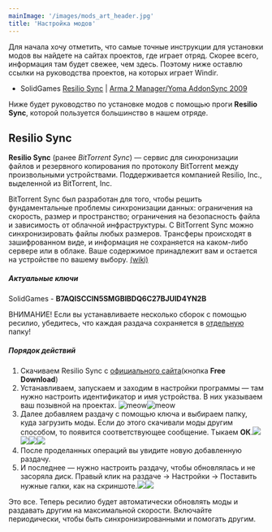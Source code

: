 ```yaml
---
mainImage: '/images/mods_art_header.jpg'
title: 'Настройка модов'
---
```

Для начала хочу отметить, что самые точные инструкции для установки модов вы найдете на сайтах проектов, где играет отряд. Скорее всего, информация там будет свежее, чем здесь. Поэтому ниже оставлю ссылки на руководства проектов, на которых играет Windir.

- SolidGames [Resilio Sync](https://solidgames.ru/guide/resilio) | [Arma 2 Manager/Yoma AddonSync 2009](https://solidgames.ru/viewtopic.php?f=11&t=22)

Ниже будет руководство по установке модов с помощью проги **Resilio Sync**, которой пользуется большинство в нашем отряде.

## Resilio Sync

**Resilio Sync** (ранее *BitTorrent Sync*) — сервис для синхронизации файлов и резервного копирования по протоколу BitTorrent между произвольными устройствами. 
Поддерживается компанией Resilio, Inc., выделенной из BitTorrent, Inc. 
        
BitTorrent Sync был разработан для того, чтобы решить фундаментальные проблемы синхронизации данных: ограничения на скорость, размер и пространство; ограничения на безопасность файла и зависимость от облачной инфраструктуры. С BitTorrent Sync можно синхронизировать файлы любых размеров. Трансферы происходят в зашифрованном виде, и информация не сохраняется на каком-либо сервере или в облаке. Ваше содержимое принадлежит вам и остается на устройстве по вашему выбору. [(wiki)](https://ru.wikipedia.org/wiki/Resilio_Sync)
        
    
##### Актуальные ключи

SolidGames - **B7AQISCCIN5SMGBIBDQ6C27BJUID4YN2B**
        
<span class="attention">ВНИМАНИЕ!</span> 
Если вы устанавливаете несколько сборок с помощью ресилио, 
убедитесь, что каждая раздача сохраняется в <u>отдельную</u> папку!

##### Порядок действий
1. Скачиваем Resilio Sync с [официального сайта](https://www.resilio.com/individuals/)\(кнопка **Free Download**\)            
1. Устанавливаем, запускаем и заходим в настройки программы — там нужно настроить идентификатор и имя устройства. В них указываем ваш позывной на проектах. ![meow](/images/resilio_setts_id.png)![meow](/images/resilio_setts_name.png)
1. Далее добавляем раздачу с помощью ключа и выбираем папку, куда загрузить моды. 
Если до этого скачивали моды другим способом, то появится соответствующее сообщение. 
Тыкаем **ОК**.![](/images/resilio_dir_selection.png)![](/images/resilio_overwrite.png)![](/images/resilio_new_entry.png)![](/images/resilio_key_input.png)
1. После проделанных операций вы увидите новую добавленную раздачу.[](/images/resilio_entry.png)
1. И последнее — нужно настроить раздачу, чтобы обновлялась и не засоряла диск. Правый клик на раздаче -> Настройки -> Поставить нужные галки, как на скриншоте.![](/images/resilio_entry_setts.png)![](/images/resilio_entry_required.png)

Это все. Теперь ресилио будет автоматически обновлять моды и раздавать другим на максимальной скорости. Включайте периодически, чтобы быть синхронизированными и помогать другим.

